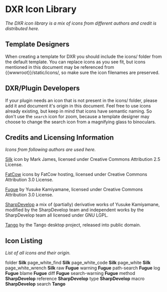 DXR Icon Library
================
_The DXR icon library is a mix of icons from different authors and credit is distributed here._


Template Designers
------------------
When creating a template for DXR you should include the icons/ folder from the default template.
You can replace icons as you see fit, but icons mentioned in this document may be referenced
from {{wwwroot}}/static/icons/, so make sure the icon filenames are preserved.


DXR/Plugin Developers
---------------------
If your plugin needs an icon that is not present in the icons/ folder,
please add it and document it's origin in this document.
Feel free to use icons already existing, but keep in mind that icons have semantic naming.
So don't use the `search` icon for zoom, because a template designer may choose to change
the search icon from a magnifying glass to binoculars.


Credits and Licensing Information
---------------------------------
_Icons from following authors are used here._

[Silk](http://www.famfamfam.com/lab/icons/silk/) icon by Mark James,
licensed under Creative Commons Attribution 2.5 License.

[FatCow](http://www.fatcow.com/free-icons) icons by FatCow hosting,
licensed under Creative Commons Attribution 3.0 License.

[Fugue](http://p.yusukekamiyamane.com/) by Yusuke Kamiyamane,
licensed under Creative Commons Attribution 3.0 License.

[SharpDevelop](http://www.icsharpcode.net/OpenSource/SD/) a mix of (partially)
derivative works of Yusuke Kamiyamane, modified by the SharpDevelop team and
independent works by the SharpDevelop team all licensed under GNU LGPL.

[Tango](http://tango.freedesktop.org/) by the Tango desktop project,
released into public domain.

Icon Listing
------------
_List of all icons and their origin._

folder                    **Silk**
page_white_find           **Silk** 
page_white_code           **Silk**
page_white                **Silk**
page_white_wrench         **Silk**
raw                       **Fugue**
warning                   **Fugue**
path-search               **Fugue**
log                       **Fugue**
blame                     **Fugue**
diff                      **Fugue**
search-warning            **Fugue**
method                    **SharpDevelop**
reference                 **SharpDevelop**
type                      **SharpDevelop**
macro                     **SharpDevelop**
search                    **Tango**
